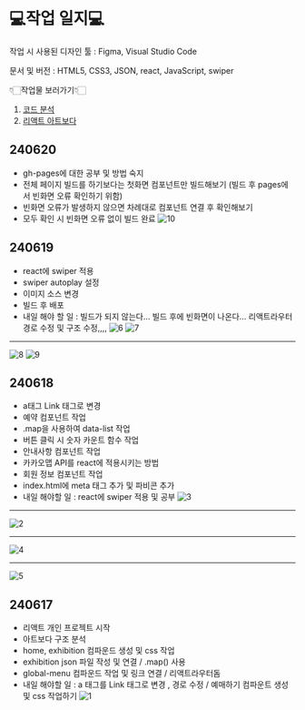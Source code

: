 # 💻작업 일지💻 #

작업 시 사용된 디자인 툴 : Figma, Visual Studio Code

문서 및 버전 : HTML5, CSS3, JSON, react, JavaScript, swiper

👇🏻작업물 보러가기👇🏻
1. [코드 분석](https://www.figma.com/design/71JXuRoXDLE8r9Dig1H6Qb/%EB%A6%AC%EC%95%A1%ED%8A%B8-%EA%B5%AC%ED%98%84-%EA%B0%9C%EC%9D%B8%ED%94%84%EB%A1%9C%EC%A0%9D%ED%8A%B8?node-id=0-1&t=AxAIokB9HLShasKn-1, "피그마로 바로가기")
2. [리액트 아트보다](https://gonghanna.github.io/artboda/)

## 240620 ##
- gh-pages에 대한 공부 및 방법 숙지
- 전체 페이지 빌드를 하기보다는 첫화면 컴포넌트만 빌드해보기 (빌드 후 pages에서 빈화면 오류 확인하기 위함)
- 빈화면 오류가 발생하지 않으면 차례대로 컴포넌트 연결 후 확인해보기
- 모두 확인 시 빈화면 오류 없이 빌드 완료
![10](https://github.com/GongHanna/artboda/assets/160007300/5554aecd-26f6-44b3-806e-713bba48d25b)

## 240619 ##
- react에 swiper 적용
- swiper autoplay 설정
- 이미지 소스 변경
- 빌드 후 배포
- 내일 해야 할 일 : 빌드가 되지 않는다... 빌드 후에 빈화면이 나온다... 리액트라우터 경로 수정 및 구조 수정,,,,
![6](https://github.com/GongHanna/artboda/assets/160007300/afedcdec-edd9-4ea1-992c-a5072a24fe41)
![7](https://github.com/GongHanna/artboda/assets/160007300/e80edc04-dae7-412d-bb34-7c65201fcac8)

----
![8](https://github.com/GongHanna/artboda/assets/160007300/0484c86a-edf8-4daf-ac1f-405183b6a54d)
![9](https://github.com/GongHanna/artboda/assets/160007300/8861d817-7f88-43f6-9626-8b55bd44a313)

## 240618 ##
- a태그 Link 태그로 변경
- 예약 컴포넌트 작업
- .map을 사용하여 data-list 작업
- 버튼 클릭 시 숫자 카운트 함수 작업
- 안내사항 컴포넌트 작업
- 카카오맵 API를 react에 적용시키는 방법
- 회원 정보 컴포넌트 작업
- index.html에 meta 태그 추가 및 파비콘 추가
- 내일 해야할 일 : react에 swiper 적용 및 공부
![3](https://github.com/GongHanna/artboda/assets/160007300/89401405-251b-49ee-a0a3-72df310a2161)
----

![2](https://github.com/GongHanna/artboda/assets/160007300/8ec5b93e-a7c3-4fc9-9144-23c90b96e1e3)

----
![4](https://github.com/GongHanna/artboda/assets/160007300/b146b65f-8cb6-4bb4-abae-46647c014397)

----
![5](https://github.com/GongHanna/artboda/assets/160007300/f3b676c0-8307-4666-81dc-4601f725445c)

## 240617 ##
- 리액트 개인 프로젝트 시작
- 아트보다 구조 분석
- home, exhibition 컴파운드 생성 및 css 작업
- exhibition json 파일 작성 및 연결 / .map() 사용
- global-menu 컴파운드 작업 및 링크 연결 / 리액트라우터돔
- 내일 해야할 일 : a 태그를 Link 태그로 변경 , 경로 수정 / 예매하기 컴파운트 생성 및 css 작업하기
![1](https://github.com/GongHanna/artboda/assets/160007300/b9c680bd-c15b-4157-8bfc-c82eeb9afce6)
